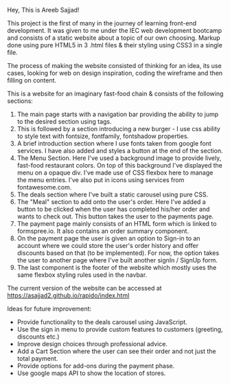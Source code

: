Hey, This is Areeb Sajjad!

This project is the first of many in the journey of learning front-end development. 
It was given to me under the IEC web development bootcamp and consists of a static website about a topic of our own choosing.
Markup done using pure HTML5 in 3 .html files & their styling using CSS3 in a single file.

The process of making the website consisted of thinking for an idea, its use cases, looking for web on design inspiration, coding the wireframe and then filling on content.

This is a website for an imaginary fast-food chain & consists of the following sections:

1. The main page starts with a navigation bar providing the ability to jump to the desired section using <a> tags.
2. This is followed by a section introducing a new burger - I use css ability to style text with fontsize, fontfamily, fontshadow properties.
3. A brief introduction section where I use fonts taken from google font services. I have also added and styles a button at the end of the section.
4. The Menu Section. Here I've used a background image to provide lively, fast-food restaurant colors. On top of this background I've displayed the menu on a opaque    div. I've made use of CSS flexbox here to manage the menu entries. I've also put in icons using services from fontawesome.com.
5. The deals section where I've built a static carousel using pure CSS.
6. The "Meal" section to add onto the user's order. Here I've added a button to be clicked when the user has completed his/her order and wants to check out. This      button takes the user to the payments page.
7. The payment page mainly consists of an HTML form which is linked to formspree.io. It also contains an order summary component.
8. On the payment page the user is given an option to Sign-in to an account where we could store the user's order history and offer discounts based on that (to be      implemented). For now, the option takes the user to another page where I've built another signIn / SignUp form.
9. The last component is the footer of the website which mostly uses the same flexbox styling rules used in the navbar.
  
The current version of the website can be accessed at https://asajjad2.github.io/rapido/index.html
  
Ideas for future improvement:
  
  - Provide functionality to the deals carousel using JavaScript.
  - Use the sign in menu to provide custom features to customers (greeting, discounts etc.)
  - Improve design choices through professional advice.
  - Add a Cart Section where the user can see their order and not just the total payment.
  - Provide options for add-ons during the payment phase.
  - Use google maps API to show the location of stores.
